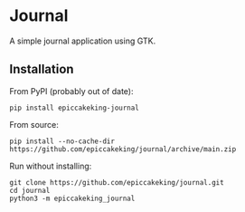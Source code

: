 # Journal

A simple journal application using GTK.

## Installation

From PyPI (probably out of date):

```
pip install epiccakeking-journal
```

From source:

```
pip install --no-cache-dir https://github.com/epiccakeking/journal/archive/main.zip
```

Run without installing:

```
git clone https://github.com/epiccakeking/journal.git
cd journal
python3 -m epiccakeking_journal
```
